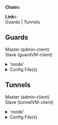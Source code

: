 **Chain**s


**Link**s:  
Guards | Tunnels


<h2>Guards</h2>

Master (admin-client)  
Slave (guardVM-client)  

<details>
<summary>'mode'</summary>

STATIC  
REBOOT(0,TT,X,Y)  #(algorithm,timeunits,from,until)  
ROTATE(0,TT,X,Y)  #(algorithm,timeunits,from,until)

</details>
<details>
<summary>Config File(s)</summary>

firewall/ids/ips/etc config file format
</details>

<h2>Tunnels</h2>

Master (admin-client)  
Slave (tunnelVM-client)  

<details>
<summary>'mode'</summary>

STATIC  
REBOOT(0,TT,X,Y)  #(algorithm,timeunits,from,until)  
ROTATE(0,TT,X,Y)  #(algorithm,timeunits,from,until)

</details>
<details>
<summary>Config File(s)</summary>

glider* config file format #*(gen0)
</details>
